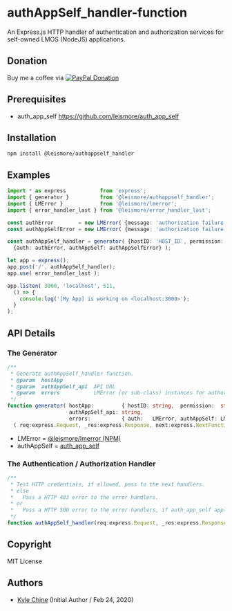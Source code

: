 # authAppSelf_handler-function

An Express.js HTTP handler of authentication and authorization services for self-owned LMOS (NodeJS) applications.

## Donation

Buy me a coffee via [![PayPal Donation](https://www.paypalobjects.com/en_AU/i/btn/btn_donateCC_LG.gif)](https://www.paypal.com/cgi-bin/webscr?cmd=_donations&business=SPPJPYRY4D6WC&item_name=Give+people+an+option+to+support+my+open+source+software.&currency_code=AUD&source=url)

## Prerequisites

* auth_app_self <https://github.com/leismore/auth_app_self>

## Installation

`npm install @leismore/authappself_handler`

## Examples

```typescript
import * as express           from 'express';
import { generator }          from '@leismore/authappself_handler';
import { LMError }            from '@leismore/lmerror';
import { error_handler_last } from '@leismore/error_handler_last';

const authError        = new LMError( {message: 'authorization failure', code: '1'}, {statusCode: '403'} );
const authAppSelfError = new LMError( {message: 'authorization failure', code: '2'}, {statusCode: '500'} );

const authAppSelf_handler = generator( {hostID: 'HOST_ID', permission: 'APP_PERMISSION'}, 'https://auth_app_self.com',
  {auth: authError, authAppSelf: authAppSelfError} );

let app = express();
app.post('/', authAppSelf_handler);
app.use( error_handler_last );

app.listen( 3000, 'localhost', 511,
  () => {
    console.log('[My App] is working on <localhost:3000>');
  }
);
```

## API Details

### The Generator

```typescript
/**
 * Generate authAppSelf_handler function.
 * @param  hostApp
 * @param  authAppSelf_api  API URL
 * @param  errors           LMError (or sub-class) instances for authorization failure (HTTP 403) and authAppSelf failure (HTTP 500)
 */
function generator( hostApp:         { hostID: string,  permission:  string  },
                    authAppSelf_api: string,
                    errors:          { auth:   LMError, authAppSelf: LMError } ):
  ( req:express.Request, _res:express.Response, next:express.NextFunction ) => void
```

* LMError     = [@leismore/lmerror (NPM)](https://www.npmjs.com/package/@leismore/lmerror)
* authAppSelf = [auth_app_self](https://github.com/leismore/auth_app_self)

### The Authentication / Authorization Handler

```typescript
/**
 * Test HTTP credentials, if allowed, pass to the next handlers.
 * else
 *   Pass a HTTP 403 error to the error handlers.
 * or
 *   Pass a HTTP 500 error to the error handlers, if auth_app_self application is not available.
 */
function authAppSelf_handler(req:express.Request, _res:express.Response, next:express.NextFunction): void
```

## Copyright

MIT License

## Authors

* [Kyle Chine](https://www.kylechine.name) (Initial Author / Feb 24, 2020)

